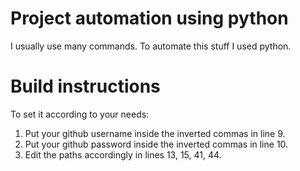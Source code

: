 # Project automation using python
I usually use many commands. To automate this stuff I used python.

# Build instructions
To set it according to your needs:
1) Put your github username inside the inverted commas in line 9.
2) Put your github password inside the inverted commas in line 10.
3) Edit the paths accordingly in lines 13, 15, 41, 44.
